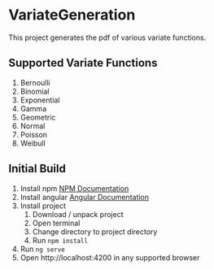 # VariateGeneration

This project generates the pdf of various variate functions.

## Supported Variate Functions
1. Bernoulli
2. Binomial
2. Exponential
3. Gamma
4. Geometric
5. Normal
6. Poisson
7. Weibull

## Initial Build

1. Install npm [NPM Documentation](https://www.npmjs.com/get-npm)
2. Install angular [Angular Documentation](https://angular.io/guide/setup-local)
3. Install project
    1. Download / unpack project
    2. Open terminal
    3. Change directory to project directory
    4. Run `npm install`
4. Run `ng serve`
5. Open http://localhost:4200 in any supported browser